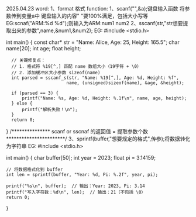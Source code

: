 2025.04.23
word: 1、format 格式
function:
1、scanf("",&a);键盘输入函数 将参数传到变量a中
  键盘输入的内容" "要100%满足，包括大小写等
  EG:scnaf("ARM:%d %d");则输入为ARM:num1 num2
2、sscanf(str,"str想要提取出来的参数",name,&num1,&num2);
  EG:
  #include <stdio.h>

  int main() {
      const char* str = "Name: Alice, Age: 25, Height: 165.5";
      char name[20];
      int age;
      float height;
  
      // 关键修复点：
      // 1. 格式符 %19[^,] 匹配 name 数组大小（19字符 + \0）
      // 2. 添加缓冲区大小参数 sizeof(name)
      int parsed = sscanf_s(str, "Name: %19[^,], Age: %d, Height: %f", 
                           name, (unsigned)sizeof(name), &age, &height);
  
      if (parsed == 3) {
          printf("Name: %s, Age: %d, Height: %.1f\n", name, age, height);
      } else {
          printf("解析失败！\n");
      }
      return 0;
  }
  /*************** scanf or sscnaf 的返回值 = 提取参数个数  ***********************/
  3、sprintf(buffer,"想要规定的格式",传参);将数据转化为字符串
  EG:
  #include <stdio.h>

int main() {
    char buffer[50];
    int year = 2023;
    float pi = 3.14159;

    // 将数据格式化到 buffer
    int len = sprintf(buffer, "Year: %d, Pi: %.2f", year, pi);
    
    printf("%s\n", buffer);  // 输出：Year: 2023, Pi: 3.14
    printf("写入字符数：%d\n", len);  // 输出：21（不包括 \0）
    return 0;
}

